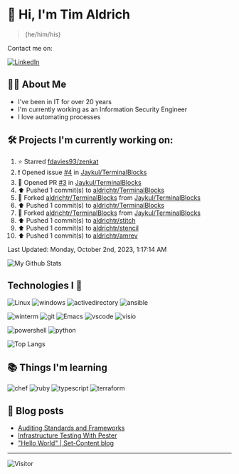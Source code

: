 # 👋 Hi, I'm Tim Aldrich

> (he/him/his)

Contact me on:

<a href="https://www.linkedin.com/in/timothy-r-aldrich/?lipi=urn%3Ali%3Apage%3Ad_flagship3_feed%3BMS0i193dS%2Fi6SvBKYxyEnQ%3D%3D">![LinkedIn](https://img.shields.io/badge/LinkedIn-0077B5?style=for-the-badge&logo=linkedin&logoColor=white)</a>



## 👩‍💻 About Me

- I've been in IT for over 20 years
- I'm currently working as an Information Security Engineer
- I love automating processes

## 🛠️ Projects I'm currently working on:


<!--RECENT_ACTIVITY:start-->
1. ⭐ Starred [fdavies93/zenkat](https://github.com/fdavies93/zenkat)<br>
2. ❗️ Opened issue [#4](https://github.com/Jaykul/TerminalBlocks/issues/4) in [Jaykul/TerminalBlocks](https://github.com/Jaykul/TerminalBlocks)<br>
3. 💪 Opened PR [#3](https://github.com/Jaykul/TerminalBlocks/pull/3) in [Jaykul/TerminalBlocks](https://github.com/Jaykul/TerminalBlocks)<br>
4. ⬆️ Pushed 1 commit(s) to [aldrichtr/TerminalBlocks](https://github.com/aldrichtr/TerminalBlocks)<br>
5. 🔱 Forked [aldrichtr/TerminalBlocks](https://github.com/aldrichtr/TerminalBlocks) from [Jaykul/TerminalBlocks](https://github.com/Jaykul/TerminalBlocks)<br>
6. ⬆️ Pushed 1 commit(s) to [aldrichtr/TerminalBlocks](https://github.com/aldrichtr/TerminalBlocks)<br>
7. 🔱 Forked [aldrichtr/TerminalBlocks](https://github.com/aldrichtr/TerminalBlocks) from [Jaykul/TerminalBlocks](https://github.com/Jaykul/TerminalBlocks)<br>
8. ⬆️ Pushed 1 commit(s) to [aldrichtr/stitch](https://github.com/aldrichtr/stitch)<br>
9. ⬆️ Pushed 1 commit(s) to [aldrichtr/stencil](https://github.com/aldrichtr/stencil)<br>
10. ⬆️ Pushed 1 commit(s) to [aldrichtr/amrev](https://github.com/aldrichtr/amrev)<br>
<!--RECENT_ACTIVITY:end-->

<!--RECENT_ACTIVITY:last_update-->
Last Updated: Monday, October 2nd, 2023, 1:17:14 AM
<!--RECENT_ACTIVITY:last_update_end-->


<!--
  Configuration for the Github stats widget:
  https://github.com/anuraghazra/github-readme-stats
-->
![My Github Stats](https://github-readme-stats.vercel.app/api?username=aldrichtr&count_private=true&show=prs_merged,reviews&show_icons=true&theme=onedark)

## Technologies I 💖



<!--
  these urls are helpful in creating these:
  https://simpleicons.org/
  https://github.com/simple-icons/simple-icons/blob/develop/slugs.md
  https://shields.io/category/activity
-->

![Linux](https://img.shields.io/badge/linux-282C34?logo=linux&logoColor=white&style=plastic)
![windows](https://img.shields.io/badge/windows-282C34?logo=windows&style=plastic)
![activedirectory](https://img.shields.io/badge/activedirectory-282C34?logo=microsoft&style=plastic)
![ansible](https://img.shields.io/badge/ansible-282C34?logo=ansible&style=plastic)

![winterm](https://img.shields.io/badge/winterm-282C34?logo=windowsterminal&style=plastic)
![git](https://img.shields.io/badge/git-282C34?logo=git&logoColor=F05032&style=plastic)
![Emacs](https://img.shields.io/badge/gnuemacs-282C34?logo=gnuemacs&logoColor=blueviolet&style=plastic)
![vscode](https://img.shields.io/badge/vscode-282C34?logo=visualstudiocode&style=plastic)
![visio](https://img.shields.io/badge/visio-282C34?logo=microsoftvisio&style=plastic)

![powershell](https://img.shields.io/badge/powershell-282C34?logo=powershell&style=plastic)
![python](https://img.shields.io/badge/python-282C34?logo=python&style=282C34plastic)

![Top Langs](https://github-readme-stats.vercel.app/api/top-langs/?username=aldrichtr&layout=donut-vertical&theme=onedark)

## 📚 Things I'm learning

![chef](https://img.shields.io/badge/chef-282C34?logo=chef&style=plastic)
![ruby](https://img.shields.io/badge/ruby-282C34?logo=ruby&style=plastic)
![typescript](https://img.shields.io/badge/typescript-282C34?logo=typescript&style=plastic)
![terraform](https://img.shields.io/badge/terraform-282C34?logo=terraform&style=plastic)

## 📃 Blog posts

<!-- BLOG-POST-LIST:START -->
- [Auditing Standards and Frameworks](https://aldrichtr.github.io/posts/auditing-standards-and-frameworks/)
- [Infrastructure Testing With Pester](https://aldrichtr.github.io/posts/infrastructure-testing-with-pester/)
- [&quot;Hello World&quot; | Set-Content blog](https://aldrichtr.github.io/posts/my-first-post/)
<!-- BLOG-POST-LIST:END -->

---

![Visitor](https://visitor-badge.laobi.icu/badge?page_id=aldrichtr.aldrichtr)

